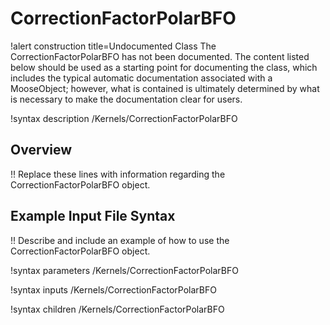 # CorrectionFactorPolarBFO

!alert construction title=Undocumented Class
The CorrectionFactorPolarBFO has not been documented. The content listed below should be used as a starting point for
documenting the class, which includes the typical automatic documentation associated with a
MooseObject; however, what is contained is ultimately determined by what is necessary to make the
documentation clear for users.

!syntax description /Kernels/CorrectionFactorPolarBFO

## Overview

!! Replace these lines with information regarding the CorrectionFactorPolarBFO object.

## Example Input File Syntax

!! Describe and include an example of how to use the CorrectionFactorPolarBFO object.

!syntax parameters /Kernels/CorrectionFactorPolarBFO

!syntax inputs /Kernels/CorrectionFactorPolarBFO

!syntax children /Kernels/CorrectionFactorPolarBFO
